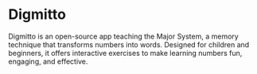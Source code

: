 # Digmitto
Digmitto is an open-source app teaching the Major System, a memory technique that transforms numbers into words. Designed for children and beginners, it offers interactive exercises to make learning numbers fun, engaging, and effective.
